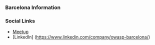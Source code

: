 ### Barcelona Information

### Social Links
* [Meetup](https://www.meetup.com/OWASP-Barcelona/)
* [LinkedIn] (https://www.linkedin.com/company/owasp-barcelona/)
